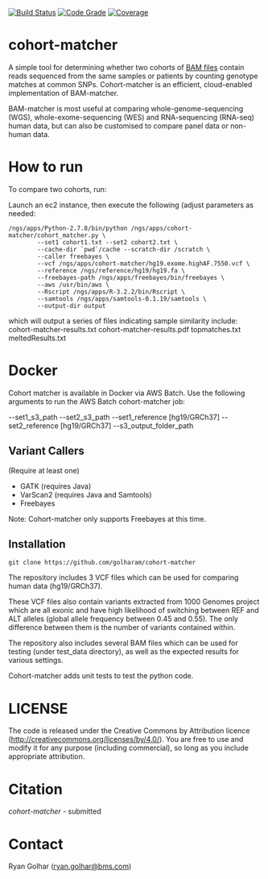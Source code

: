 [![Build Status](https://jenkins-ci.pri.bms.com:8443/job/cohort-matcher/statusbadges-build/icon)](https://jenkins-ci.pri.bms.com:8443/job/cohort-matcher)
[![Code Grade](https://jenkins-ci.pri.bms.com:8443/job/cohort-matcher/statusbadges-grade/icon)](https://jenkins-ci.pri.bms.com:8443/job/cohort-matcher)
[![Coverage](https://jenkins-ci.pri.bms.com:8443/job/cohort-matcher/statusbadges-coverage/icon)](https://jenkins-ci.pri.bms.com:8443/job/cohort-matcher)

# cohort-matcher #

A simple tool for determining whether two cohorts of [BAM files](https://samtools.github.io/hts-specs/SAMv1.pdf) contain reads sequenced from the same samples or patients by counting genotype matches at common SNPs.  Cohort-matcher is an efficient, cloud-enabled implementation of BAM-matcher.

BAM-matcher is most useful at comparing whole-genome-sequencing (WGS), whole-exome-sequencing (WES) and RNA-sequencing (RNA-seq) human data, but can also be customised to compare panel data or non-human data.

# How to run #

To compare two cohorts, run:

Launch an ec2 instance, then execute the following (adjust parameters as needed:
```
/ngs/apps/Python-2.7.8/bin/python /ngs/apps/cohort-matcher/cohort_matcher.py \
        --set1 cohort1.txt --set2 cohort2.txt \
        --cache-dir `pwd`/cache --scratch-dir /scratch \
        --caller freebayes \
        --vcf /ngs/apps/cohort-matcher/hg19.exome.highAF.7550.vcf \
        --reference /ngs/reference/hg19/hg19.fa \
        --freebayes-path /ngs/apps/freebayes/bin/freebayes \
        --aws /usr/bin/aws \
        --Rscript /ngs/apps/R-3.2.2/bin/Rscript \
        --samtools /ngs/apps/samtools-0.1.19/samtools \
        --output-dir output
```

which will output a series of files indicating sample similarity include:
cohort-matcher-results.txt
cohort-matcher-results.pdf
topmatches.txt
meltedResults.txt

# Docker #

Cohort matcher is available in Docker via AWS Batch. Use the following arguments to run the AWS Batch cohort-matcher job: 

--set1_s3_path
--set2_s3_path
--set1_reference [hg19/GRCh37]
--set2_reference [hg19/GRCh37]
--s3_output_folder_path

## Variant Callers ##

(Require at least one)

* GATK (requires Java)
* VarScan2 (requires Java and Samtools)
* Freebayes

Note: Cohort-matcher only supports Freebayes at this time.

## Installation ##

```
git clone https://github.com/golharam/cohort-matcher
```

The repository includes 3 VCF files which can be used for comparing human data (hg19/GRCh37). 

These VCF files also contain variants extracted from 1000 Genomes project which are all exonic and have high likelihood of switching between REF and ALT alleles (global allele frequency between 0.45 and 0.55). The only difference between them is the number of variants contained within.

The repository also includes several BAM files which can be used for testing (under test_data directory), as well as the expected results for various settings.

Cohort-matcher adds unit tests to test the python code.

# LICENSE #

The code is released under the Creative Commons by Attribution licence (http://creativecommons.org/licenses/by/4.0/). You are free to use and modify it for any purpose (including commercial), so long as you include appropriate attribution. 

# Citation #

*cohort-matcher* - submitted

# Contact #

Ryan Golhar (ryan.golhar@bms.com)
